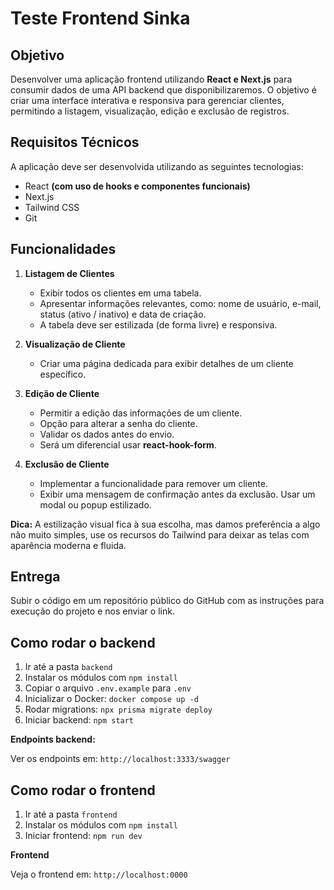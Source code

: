 # Teste Frontend Sinka

## Objetivo

Desenvolver uma aplicação frontend utilizando **React e Next.js** para consumir dados de uma API backend que disponibilizaremos. O objetivo é criar uma interface interativa e responsiva para gerenciar clientes, permitindo a listagem, visualização, edição e exclusão de registros.

## Requisitos Técnicos

A aplicação deve ser desenvolvida utilizando as seguintes tecnologias:

- React **(com uso de hooks e componentes funcionais)**
- Next.js
- Tailwind CSS
- Git

## Funcionalidades

1. **Listagem de Clientes**

   - Exibir todos os clientes em uma tabela.
   - Apresentar informações relevantes, como: nome de usuário, e-mail, status (ativo / inativo) e data de criação.
   - A tabela deve ser estilizada (de forma livre) e responsiva.

2. **Visualização de Cliente**

   - Criar uma página dedicada para exibir detalhes de um cliente específico.

3. **Edição de Cliente**

   - Permitir a edição das informações de um cliente.
   - Opção para alterar a senha do cliente.
   - Validar os dados antes do envio.
   - Será um diferencial usar **react-hook-form**.

4. **Exclusão de Cliente**

   - Implementar a funcionalidade para remover um cliente.
   - Exibir uma mensagem de confirmação antes da exclusão. Usar um modal ou popup estilizado.

**Dica:**
A estilização visual fica à sua escolha, mas damos preferência a algo não muito simples, use os recursos do Tailwind para deixar as telas com aparência moderna e fluida.

## Entrega

Subir o código em um repositório público do GitHub com as instruções para execução do projeto e nos enviar o link.

## Como rodar o backend

1. Ir até a pasta `backend`
2. Instalar os módulos com `npm install`
3. Copiar o arquivo `.env.example` para `.env`
4. Inicializar o Docker: `docker compose up -d`
5. Rodar migrations: `npx prisma migrate deploy`
6. Iniciar backend: `npm start`

**Endpoints backend:**

Ver os endpoints em: `http://localhost:3333/swagger`

## Como rodar o frontend

1. Ir até a pasta `frontend`
2. Instalar os módulos com `npm install`
3. Iniciar frontend: `npm run dev`

**Frontend**

Veja o frontend em: `http://localhost:0000`